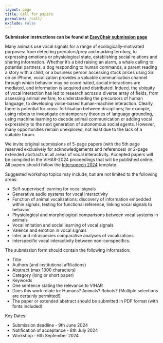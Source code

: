 ```yaml
---
layout: page
title: Call for papers
permalink: /call/
exclude: False
---
```

**Submission instructions can be found at [EasyChair submission page](https://easychair.org/conferences/?conf=vihar2024)**

Many animals use vocal signals for a range of ecologically-motivated purposes: from detecting predators/prey and marking territory, to expressing emotions or physiological state, establishing social relations and sharing information. Whether it’s a bird raising an alarm, a whale calling to potential partners, a dog responding to human commands, a parent reading a story with a child, or a business person accessing stock prices using Siri on an iPhone, vocalization provides a valuable communication channel through which behavior may be coordinated, social interactions are mediated, and information is acquired and distributed. Indeed, the ubiquity of vocal interaction has led to research across a diverse array of fields, from assessing animal welfare, to understanding the precursors of human language, to developing voice-based human-machine interaction. Clearly, there is potential for cross-fertilisation between disciplines; for example, using robots to investigate contemporary theories of language grounding, using machine learning to decode animal communication or adding vocal expressivity to the next generation of autonomous social agents. However, many opportunities remain unexplored, not least due to the lack of a suitable forum.

We invite original submissions of 5-page papers (with the 5th page reserved exclusively for acknowledgements and references) or 2-page extended abstracts in all areas of vocal interactivity. Accepted papers will be compiled in the VIHAR-2024 proceedings that will be published online. All papers should follow the [Interspeech 2024](https://interspeech2024.org/author-resources/) template. 

Suggested workshop topics may include, but are not limited to the following areas:
  - Self-supervised learning for vocal signals
  - Generative audio systems for vocal interactivity
  - Function of animal vocalizations:  discovery of information embedded within signals, testing for functional reference, linking vocal signals to behavior
  - Physiological and morphological comparisons between vocal systems in animals
  - Vocal imitation and social learning of vocal signals
  - Valence and emotion in vocal signals
  - Inter and intraspecies comparative analyses of vocalizations
  - Interspecific vocal interactivity between non-conspecifics.

The submission form should contain the following information:
 - Title
 - Authors (and institutional affiliations)
 - Abstract (max 1000 characters)
 - Category (long or short paper)
 - Keywords
 - One sentence stating the relevance to VIHAR
 - Does this work relate to: Humans? Animals? Robots? (Multiple selections are certainly permitted!)
 - The paper or extended abstract should be submitted in PDF format (with fonts included)



<!--Almost all animals exploit vocal signals for a range of ecologically-motivated purposes: from detecting predators/prey and marking territory, to expressing emotions, establishing social relations and sharing information. Whether it’s a bird raising an alarm, a whale calling to potential partners, a dog responding to human commands, a parent reading a story with a child, or a businessperson accessing stock prices using Siri on an iPhone, vocalisation provides a valuable communications channel through which behaviour may be coordinated and controlled, and information may be distributed and acquired. Indeed, the ubiquity of vocal interaction has led to research across a diverse array of fields, from assessing animal welfare, to understanding the precursors of human language, to developing voice-based human-machine interaction. Clearly, there is potential for cross-fertilisation between disciplines; for example, using robots to investigate contemporary theories of language grounding, using machine learning to analyse different habitats or adding vocal expressivity to the next generation of autonomous social agents. However, many opportunities remain unexplored, not least due to the lack of a suitable forum.

**VIHAR-2021** is the third international workshop on **Vocal Interactivity in-and-between Humans, Animals and Robots**. Taking place virtyally in Paris, Frabce on 14-15 October 2021, VIHAR-2021 aims to bring together researchers studying vocalisation and speech-based interaction in-and-between humans, animals and robots from a variety of different fields. VIHAR-2021 will provide an opportunity to share and discuss theoretical insights, best practices, tools and methodologies, and to identify common principles underpinning vocal behaviour in a multi-disciplinary environment.

 We are aiming to keep the registration fee as low as possible.

The workshop follows the success of the International workshop on Vocal Interactivity in-and-between Humans, Animals and Robots ([VIHAR-2017](http://vihar-2017.vihar.org/)). If you wish to join the VIHAR community, you can read more about us here, subscribe to our mailing list here, follow the VIHAR-2019 twitter account or [Facebook group](https://www.facebook.com/groups/1447726768643928/). -->

<!---
We invite original submissions of abstracts in all areas of vocal interactivity. Suggested workshop topics may include, but are not limited to the following areas:
  - Physiological and morphological comparisons between vocal systems in animals
  - Properties and functions of animal signals
  - Evolution of vocal interactivity
  - Vocal imitation and learning
  - Conveyance of emotion
  - Comparative analyses of human and animal vocalisations
  - Use of vocalisation
  - Vocal interactivity between non-conspecifics
  - Spoken language systems
  - Technology-based research methods
  - Vocal interaction with robots

To present your work/ideas at VIHAR you will need to submit:
 - Title
 - Authors (and institutional affiliations)
 - Abstract (max 500 words; you are also encouraged to include one image/diagram)
 - One sentence stating the relevance to VIHAR
 - Does this work relate to: Humans? Animals? Robots? (Multiple selections are certainly permitted!)

The number of proposals from each presenter (“first author”) is limited to two. The number of proposals that a co-author can be involved in is limited to five.

A panel of experts will curate the submissions in order to ensure they belong to the scope of the workshop.

A compilation of the abstracts will be published online on the workshop website in the form of abstracts-only proceedings.

The authors will have the opportunity to submit papers to special issue organized in a journal after the VIHAR workshop.

Submission link: 
<https://forms.gle/VbvmLX3izxcFuFft9> 
-->

<!---Suggested workshop topics may include, but are not limited to the following areas:
- Physiological and morphological comparisons between vocal systems in animals
- Properties and functions of animal signals
- Evolution of vocal interactivity
- Vocal imitation and learning
- Conveyance of emotion
- Comparative analyses of human and animal vocalisations
- Use of vocalisation
- Vocal interactivity between non-conspecifics
- Spoken language systems
- Technology-based research methods
- Vocal interaction with robots
-->
<!--- Open access journal publisher PeerJ is pleased to announce **two PeerJ Awards at VIHAR 2019**, to be awarded by an expert judging panel to the best submission/presentation from a student or early-career researcher. Each award includes a voucher for a free PeerJ publication (normally $1095), and aims to support students and early career researchers and bring continued awareness to the benefits that open access and open communication have in furthering scientific progress.


Submission link: [https://easychair.org/conferences/?conf=vihar2019](https://easychair.org/conferences/?conf=vihar2019)

Author kit:
- Word template: [http://vihar-2021.vihar.org/assets/templates/vihar2021_word_template.docx](http://vihar-2021.vihar.org/assets/templates/vihar2019_word_template.docx)
- Latex template: [http://vihar-2021.vihar.org/assets/templates/vihar2021_latex_template.zip](http://vihar-2019.vihar.org/assets/templates/vihar2021_latex_template.zip)

Since the 2019 template for VIHAR submissions has a larger font than previous editions, we have modified the page limits: (a) short papers can be up to 3 pages in total; (b) longer papers are still 5 pages, but can use an extra sixth page for acknowledgments and references.
-->
Key Dates:
- Submission deadline - 9th June 2024
- Notification of acceptance -  8th July 2024
- Workshop - 6th September 2024

